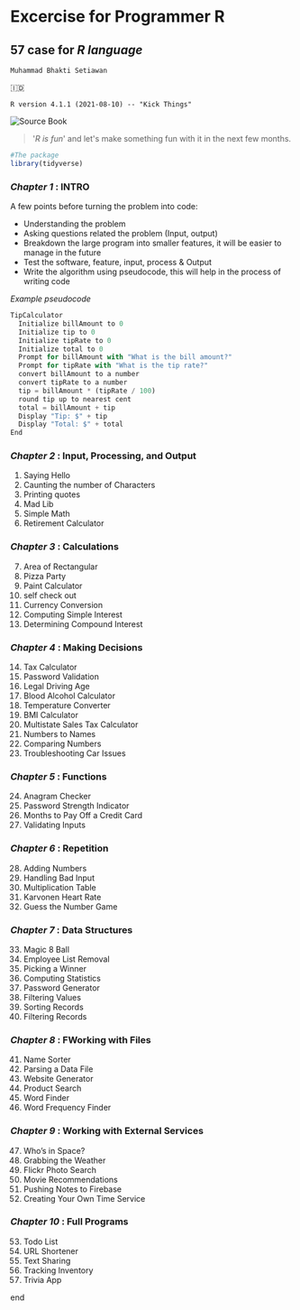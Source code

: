 # Excercise for Programmer R
## **57 case for *R language*** 

```Muhammad Bhakti Setiawan ```

:indonesia:

```R version 4.1.1 (2021-08-10) -- "Kick Things"```

![Source Book](https://user-images.githubusercontent.com/49467005/136321897-b4e29154-5021-4c40-8ccf-c485ec247adf.png)

> '*R is fun*' and let's make something fun with it in the next few months.

```R
#The package
library(tidyverse)
```
### ***Chapter 1* : INTRO**
A few points before turning the problem into code:


* Understanding the problem
* Asking questions related the problem (Input, output)
* Breakdown the large program into smaller features, it will be easier to manage in the future
* Test the software, feature, input, process & Output
* Write the algorithm using pseudocode, this will help in the process of writing code

*Example pseudocode*
```javascript
TipCalculator
  Initialize billAmount to 0
  Initialize tip to 0
  Initialize tipRate to 0
  Initialize total to 0
  Prompt for billAmount with "What is the bill amount?"
  Prompt for tipRate with "What is the tip rate?"
  convert billAmount to a number
  convert tipRate to a number
  tip = billAmount * (tipRate / 100)
  round tip up to nearest cent
  total = billAmount + tip
  Display "Tip: $" + tip
  Display "Total: $" + total
End
```

### ***Chapter 2* : Input, Processing, and Output**
1. Saying Hello
2. Caunting the number of Characters
3. Printing quotes
4. Mad Lib
5. Simple Math
6. Retirement Calculator

### ***Chapter 3* : Calculations**
7. Area of Rectangular
8. Pizza Party
9. Paint Calculator
10. self check out
11. Currency Conversion 
12. Computing Simple Interest
13. Determining Compound Interest

### ***Chapter 4* : Making Decisions**
14. Tax Calculator
15. Password Validation
16. Legal Driving Age
17. Blood Alcohol Calculator
18. Temperature Converter
19. BMI Calculator
20. Multistate Sales Tax Calculator
21. Numbers to Names
22. Comparing Numbers 
23. Troubleshooting Car Issues
 
### ***Chapter 5* : Functions**
24. Anagram Checker 
25. Password Strength Indicator
26. Months to Pay Off a Credit Card
27. Validating Inputs

### ***Chapter 6* : Repetition**
28. Adding Numbers 
29. Handling Bad Input
30. Multiplication Table 
31. Karvonen Heart Rate 
32. Guess the Number Game

### ***Chapter 7* : Data Structures**
33. Magic 8 Ball 
34. Employee List Removal 
35. Picking a Winner 
36. Computing Statistics 
37. Password Generator 
38. Filtering Values 
39. Sorting Records 
40. Filtering Records 

### ***Chapter 8* : FWorking with Files**
41. Name Sorter 
42. Parsing a Data File 
43. Website Generator 
44. Product Search 
45. Word Finder 
46. Word Frequency Finder 

### ***Chapter 9* : Working with External Services**
47. Who’s in Space? 
48. Grabbing the Weather 
49. Flickr Photo Search 
50. Movie Recommendations 
51. Pushing Notes to Firebase 
52. Creating Your Own Time Service 

### ***Chapter 10* : Full Programs**
53. Todo List 
54. URL Shortener 
55. Text Sharing 
56. Tracking Inventory 
57. Trivia App 

end
